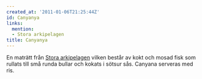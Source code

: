 ```yaml
---
created_at: '2011-01-06T21:25:44Z'
id: Canyanya
links:
  mention:
  - Stora arkipelagen
title: Canyanya
---
```


En maträtt från [Stora arkipelagen] vilken består av kokt och mosad fisk som rullats till små runda
bullar och kokats i sötsur sås. Canyana serveras med ris.

  [Stora arkipelagen]: Stora_arkipelagen
